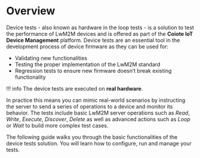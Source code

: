 # Overview

Device tests - also known as hardware in the loop tests - is a solution to test the performance of LwM2M devices and is offered as part of the **Coiote IoT Device Management** platform. Device tests are an essential tool in the development process of device firmware as they can be used for:

- Validating new functionalities
- Testing the proper implementation of the LwM2M standard
- Regression tests to ensure new firmware doesn’t break existing functionality

!!! info
    The device tests are executed on **real hardware**.

In practice this means you can mimic real-world scenarios by instructing the server to send a series of operations to a device and monitor its behavior. The tests include basic LwM2M server operations such as *Read*, *Write*, *Execute*, *Discover*, *Delete* as well as advanced actions such as *Loop* or *Wait* to build more complex test cases.

The following guide walks you through the basic functionalities of the device tests solution. You will learn how to configure, run and manage your tests.